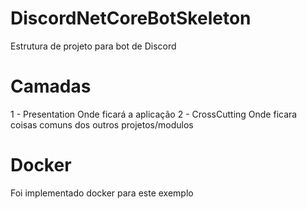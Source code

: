 # DiscordNetCoreBotSkeleton
 Estrutura de projeto para bot de Discord

# Camadas
 1 - Presentation 
  Onde ficará a aplicação
 2 - CrossCutting
  Onde ficara coisas comuns dos outros projetos/modulos

# Docker
 Foi implementado docker para este exemplo


 
